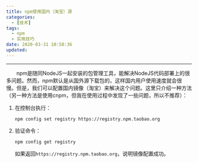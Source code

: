 ```yaml
---
title: npm使用国内（淘宝）源
categories:
  - [技术]
tags:
  - npm
  - 实用技巧
date: 2020-03-31 10:50:36
updated:
---
```

---
&emsp;&emsp;npm是随同NodeJS一起安装的包管理工具，能解决NodeJS代码部署上的很多问题。然而，npm默认是从国外源下载包的，这样国内用户使用速度就会很慢。但是，我们可以配置国内镜像（淘宝）来解决这个问题。这里只介绍一种方法（另一种方法是使用cnpm，但我在使用过程中发现了一些问题，所以不推荐）：
<!-- more -->
1. 在控制台执行：
   ```
   npm config set registry https://registry.npm.taobao.org
   ```
2. 验证命令：
   ```
   npm config get registry
   ```
   如果返回`https://registry.npm.taobao.org`，说明镜像配置成功。